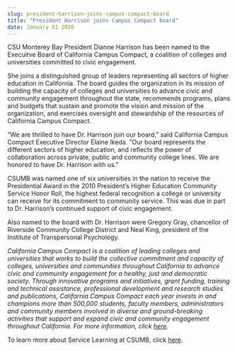 ```yaml
---
slug: president-harrison-joins-campus-compact-board
title: "President Harrison joins Campus Compact board"
date: January 01 2020
---
```


 
<p>
  CSU Monterey Bay President Dianne Harrison has been named to the Execuitve
  Board of California Campus Compact, a coalition of colleges and universities
  committed to civic engagement.
</p>
<p>
  She joins a distinguished group of leaders representing all sectors of higher
  education in California. The board guides the organization in its mission of
  building the capacity of colleges and universities to advance civic and
  community engagement throughout the state, recommends programs, plans and
  budgets that sustain and promote the vision and mission of the organization,
  and exercises oversight and stewardship of the resources of California Campus
  Compact.
</p>
<p>
  “We are thrilled to have Dr. Harrison join our board,” said California Campus
  Compact Executive Director Elaine Ikeda. “Our board represents the different
  sectors of higher education, and reflects the power of collaboration across
  private, public and community college lines. We are honored to have Dr.
  Harrison with us.”
</p>
<p>
  CSUMB was named one of six universities in the nation to receive the
  Presidential Award in the 2010 President’s Higher Education Community Service
  Honor Roll, the highest federal recognition a college or university can
  receive for its commitment to community service. This was due in part to Dr.
  Harrison’s continued support of civic engagement.
</p>
<p>
  Also named to the board with Dr. Harrison were Gregory Gray, chancellor of
  Riverside Community College District and Neal King, president of the Institute
  of Transpersonal Psychology.
</p>
<p>
  <em
    >California Campus Compact is a coalition of leading colleges and
    universities that works to build the collective commitment and capacity of
    colleges, universities and communities throughout California to advance
    civic and community engagement for a healthy, just and democratic society.
    Through innovative programs and initiatives, grant funding, training and
    technical assistance, professional development and research studies and
    publications, California Campus Compact each year invests in and champions
    more than 500,000 students, faculty members, administrators and community
    members involved in diverse and ground-breaking activities that support and
    expand civic and community engagement throughout California. For more
    information, click <a href="www.cacampuscompact.org.">here</a>.</em
  >
</p>
<p>
  To learn more about Service Learning at CSUMB, click
  <a href="https://service.csumb.edu/">here</a>.
</p>
 

